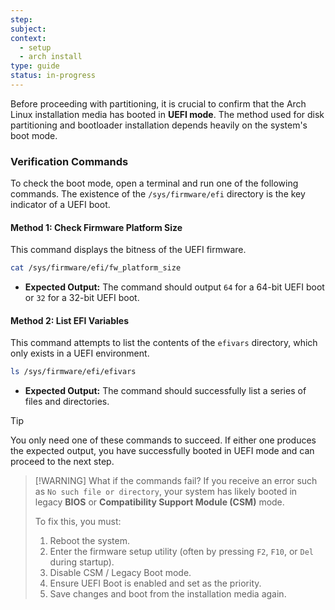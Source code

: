 ```yaml
---
step: 
subject: 
context:
  - setup
  - arch install
type: guide
status: in-progress
---
```


Before proceeding with partitioning, it is crucial to confirm that the Arch Linux installation media has booted in **UEFI mode**. The method used for disk partitioning and bootloader installation depends heavily on the system's boot mode.

### Verification Commands

To check the boot mode, open a terminal and run one of the following commands. The existence of the `/sys/firmware/efi` directory is the key indicator of a UEFI boot.

#### Method 1: Check Firmware Platform Size

This command displays the bitness of the UEFI firmware.

```sh
cat /sys/firmware/efi/fw_platform_size
```

- **Expected Output:** The command should output `64` for a 64-bit UEFI boot or `32` for a 32-bit UEFI boot.

#### Method 2: List EFI Variables

This command attempts to list the contents of the `efivars` directory, which only exists in a UEFI environment.

```sh
ls /sys/firmware/efi/efivars
```

- **Expected Output:** The command should successfully list a series of files and directories.

> [!TIP]
> You only need one of these commands to succeed. If either one produces the expected output, you have successfully booted in UEFI mode and can proceed to the next step.

> [!WARNING] What if the commands fail?
> If you receive an error such as `No such file or directory`, your system has likely booted in legacy **BIOS** or **Compatibility Support Module (CSM)** mode.
>
> To fix this, you must:
> 1. Reboot the system.
> 2. Enter the firmware setup utility (often by pressing `F2`, `F10`, or `Del` during startup).
> 3. Disable CSM / Legacy Boot mode.
> 4. Ensure UEFI Boot is enabled and set as the priority.
> 5. Save changes and boot from the installation media again.

